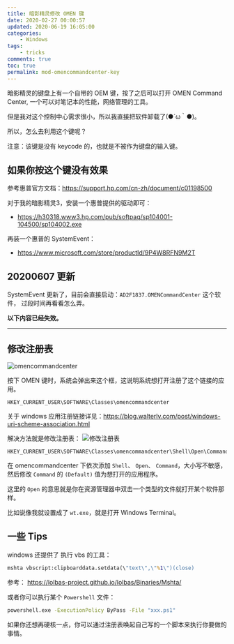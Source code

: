 ```yaml
---
title: 暗影精灵修改 OMEN 键
date: 2020-02-27 00:00:57
updated: 2020-06-19 16:05:00
categories: 
    - Windows
tags:
    - tricks
comments: true
toc: true
permalink: mod-omencommandcenter-key
---
```


暗影精灵的键盘上有一个自带的 OEM 键，按了之后可以打开 OMEN Command Center, 一个可以对笔记本的性能，网络管理的工具。

但是我对这个控制中心需求很小，所以我直接把软件卸载了(●´ω｀●)。

所以，怎么去利用这个键呢？

注意：该键是没有 keycode 的，也就是不被作为键盘的输入键。

<!-- more -->

## 如果你按这个键没有效果

参考惠普官方文档：<https://support.hp.com/cn-zh/document/c01198500>

对于我的暗影精灵3，安装一个惠普提供的驱动即可：

- <https://h30318.www3.hp.com/pub/softpaq/sp104001-104500/sp104002.exe>

再装一个惠普的 SystemEvent：

- <https://www.microsoft.com/store/productId/9P4W8RFN9M2T>

## 20200607 更新

SystemEvent 更新了，目前会直接启动：`AD2F1837.OMENCommandCenter` 这个软件， 过段时间再看看怎么弄。

**以下内容已经失效。**

---

## 修改注册表

![omencommandcenter](https://i.lengthm.in/posts/mod-omencommandcenter-key/omencommandcenter.png)

按下 OMEN 键时，系统会弹出来这个框，这说明系统想打开注册了这个链接的应用。

```reg
HKEY_CURRENT_USER\SOFTWARE\Classes\omencommandcenter
```

关于 windows 应用注册链接详见：<https://blog.walterlv.com/post/windows-uri-scheme-association.html>

解决方法就是修改注册表：
![修改注册表](https://i.lengthm.in/posts/mod-omencommandcenter-key/modify-registry.png)

```reg
HKEY_CURRENT_USER\SOFTWARE\Classes\omencommandcenter\Shell\Open\Command
```

在 omencommandcenter 下依次添加 `Shell`、 `Open`、 `Command`，大小写不敏感，然后修改 `Command` 的 `(Default)` 值为想打开的应用程序。

这里的 `Open` 的意思就是你在资源管理器中双击一个类型的文件就打开某个软件那样。

比如说像我就设置成了 `wt.exe`，就是打开 Windows Terminal。

## 一些 Tips

windows 还提供了 执行 vbs 的工具：

```bat
mshta vbscript:clipboarddata.setdata(\"text\",\"%1\")(close)
```

参考： <https://lolbas-project.github.io/lolbas/Binaries/Mshta/>

或者你可以执行某个 `Powershell` 文件：

```bat
powershell.exe -ExecutionPolicy ByPass -File "xxx.ps1"
```

如果你还想再硬核一点，你可以通过注册表唤起自己写的一个脚本来执行你要做的事情。
